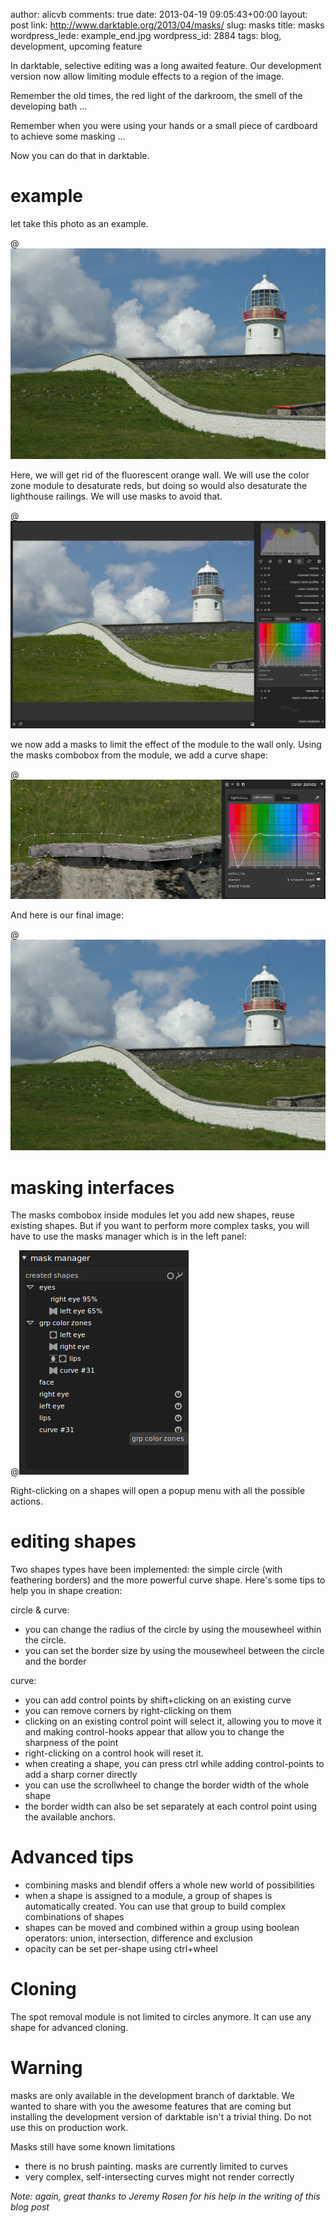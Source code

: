 author: alicvb
comments: true
date: 2013-04-19 09:05:43+00:00
layout: post
link: http://www.darktable.org/2013/04/masks/
slug: masks
title: masks
wordpress_lede: example_end.jpg
wordpress_id: 2884
tags: blog, development, upcoming feature

In darktable, selective editing was a long awaited feature. Our development version now allow limiting module effects to a region of the image.

Remember the old times, the red light of the darkroom, the smell of the developing bath ...

Remember when you were using your hands or a small piece of cardboard to achieve some masking ...

Now you can do that in darktable.

# example

let take this photo as an example.

@![example_ini](example_ini.jpg)

Here, we will get rid of the fluorescent orange wall. We will use the color zone module to desaturate reds, but doing so would also desaturate the lighthouse railings. We will use masks to avoid that.

@![example_desaturate](example_desaturate.jpg)

we now add a masks to limit the effect of the module to the wall only. Using the masks combobox from the module, we add a curve shape:

@![example_curve](example_curve.jpg)

And here is our final image:

@![example_end](example_end.jpg)

# masking interfaces

The masks combobox inside modules let you add new shapes, reuse existing shapes. But if you want to perform more complex tasks, you will have to use the masks manager which is in the left panel:

@![manager](manager.png)

Right-clicking on a shapes will open a popup menu with all the possible actions.

# editing shapes

Two shapes types have been implemented: the simple circle (with feathering borders) and the more powerful curve shape. Here's some tips to help you in shape creation:

circle & curve:

* you can change the radius of the circle by using the mousewheel within the circle.
* you can set the border size by using the mousewheel between the circle and the border

curve:

* you can add control points by shift+clicking on an existing curve
* you can remove corners by right-clicking on them
* clicking on an existing control point will select it, allowing you to move it and making control-hooks appear that allow you to change the sharpness of the point
* right-clicking on a control hook will reset it.
* when creating a shape, you can press ctrl while adding control-points to add a sharp corner directly
* you can use the scrollwheel to change the border width of the whole shape
* the border width can also be set separately at each control point using the available anchors.

# Advanced tips

* combining masks and blendif offers a whole new world of possibilities
* when a shape is assigned to a module, a group of shapes is automatically created. You can use that group to build complex combinations of shapes
* shapes can be moved and combined within a group using boolean operators: union, intersection, difference and exclusion
* opacity can be set per-shape using ctrl+wheel

# Cloning

The spot removal module is not limited to circles anymore. It can use any shape for advanced cloning.

# Warning

masks are only available in the development branch of darktable. We wanted to share with you the awesome features that are coming but installing the development version of darktable isn't a trivial thing. Do not use this on production work.

Masks still have some known limitations

* there is no brush painting. masks are currently limited to curves
* very complex, self-intersecting curves might not render correctly

_Note: again, great thanks to Jeremy Rosen for his help in the writing of this blog post_
